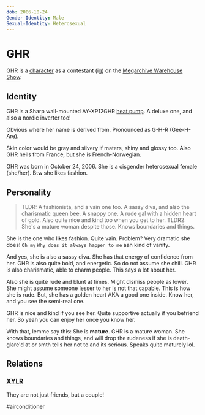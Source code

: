 ```yaml
---
dob: 2006-10-24
Gender-Identity: Male
Sexual-Identity: Heterosexual
---
```

# GHR

GHR is a [character](Characters.md) as a contestant (ig) on the [Megarchive Warehouse Show](Megarchive%20Warehouse%20Show.md).
## Identity

GHR is a Sharp wall-mounted AY-XP12GHR [heat pump](../../Species/Air%20Conditioners.md). A deluxe one, and also a nordic inverter too! 

Obvious where her name is derived from. Pronounced as G-H-R (Gee-H-Are).

Skin color would be gray and silvery if maters, shiny and glossy too. Also GHR heils from France, but she is French-Norwegian.

GHR was born in October 24, 2006. She is a cisgender heterosexual female (she/her). Btw she likes fashion.

## Personality

> TLDR: A fashionista, and a vain one too. A sassy diva, and also the charismatic queen bee. A snappy one. A rude gal with a hidden heart of gold. Also quite nice and kind too when you get to her.
> TLDR2: She's a mature woman despite those. Knows boundaries and things. 

She is the one who likes fashion. Quite vain. Problem? Very dramatic she does! `Oh my` `Why does it always happen to me` aah kind of vanity.

And yes, she is also a sassy diva. She has that energy of confidence from her. GHR is also quite bold, and energetic. So do not assume she chill. GHR is also charismatic, able to charm people. This says a lot about her.

Also she is quite rude and blunt at times. Might dismiss people as lower. She might assume someone lesser to her is not that capable. This is how she is rude. But, she has a golden heart AKA a good one inside. Know her, and you see the semi-real one.

GHR is nice and kind if you see her. Quite supportive actually if you befriend her. So yeah you can enjoy her once you know her.

With that, lemme say this: She is **mature**. GHR is a mature woman. She knows boundaries and things, and will drop the rudeness if she is death-glare'd at or smth tells her not to and its serious. Speaks quite maturely lol.
## Relations

### [XYLR](XYLR.md)

They are not just friends, but a couple!

#airconditioner 